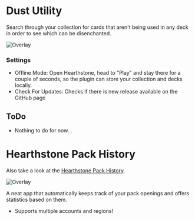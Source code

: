# Dust Utility
Search through your collection for cards that aren't being used in any deck in order to see which can be disenchanted.

![Overlay](https://i.imgur.com/tIDgbNL.png)

### Settings
* Offline Mode: Open Hearthstone, head to "Play" and stay there for a couple of seconds, so the plugin can store your collection and decks locally.
* Check For Updates: Checks if there is new release available on the GitHub page

## ToDo
* Nothing to do for now...

# Hearthstone Pack History
Also take a look at the [Hearthstone Pack History](https://github.com/CLJunge/Spawn.HearthstonePackHistory).

![Overlay](https://i.imgur.com/RYQOYCe.png)

A neat app that automatically keeps track of your pack openings and offers statistics based on them.
* Supports multiple accounts and regions!
